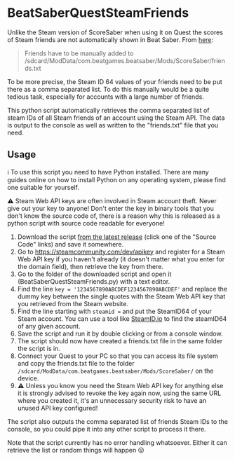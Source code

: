 # BeatSaberQuestSteamFriends
Unlike the Steam version of ScoreSaber when using it on Quest the scores of Steam friends are not automatically shown in Beat Saber.
From [here](https://www.patreon.com/posts/65844663):
> Friends have to be manually added to /sdcard/ModData/com.beatgames.beatsaber/Mods/ScoreSaber/friends.txt

To be more precise, the Steam ID 64 values of your friends need to be put there as a comma separated list. To do this manually would be a quite tedious task, especially for accounts with a large number of friends.

This python script automatically retrieves the comma separated list of steam IDs of all Steam friends of an account using the Steam API. The data is output to the console as well as written to the "friends.txt" file that you need.

## Usage
ℹ️ To use this script you need to have Python installed. There are many guides online on how to install Python on any operating system, please find one suitable for yourself.

⚠️ Steam Web API keys are often involved in Steam account theft. Never give out your key to anyone! Don't enter the key in binary tools that you don't know the source code of, there is a reason why this is released as a python script with source code readable for everyone!

1. Download the script [from the latest release](https://github.com/YorVeX/BeatSaberQuestSteamFriends/releases/latest) (click one of the "Source Code" links) and save it somewhere.
1. Go to https://steamcommunity.com/dev/apikey and register for a Steam Web API key if you haven't already (it doesn't matter what you enter for the domain field), then retrieve the key from there.
1. Go to the folder of the downloaded script and open it (BeatSaberQuestSteamFriends.py) with a text editor.
1. Find the line `key = '1234567890ABCDEF1234567890ABCDEF'` and replace the dummy key between the single quotes with the Steam Web API key that you retrieved from the Steam website.
1. Find the line starting with `steamid =` and put the SteamID64 of your Steam account. You can use a tool like [SteamID.io](https://steamid.io) to find the steamID64 of any given account.
1. Save the script and run it by double clicking or from a console window.
1. The script should now have created a friends.txt file in the same folder the script is in.
1. Connect your Quest to your PC so that you can access its file system and copy the friends.txt file to the folder `/sdcard/ModData/com.beatgames.beatsaber/Mods/ScoreSaber/` on the device.
1. ⚠️ Unless you know you need the Steam Web API key for anything else it is strongly advised to revoke the key again now, using the same URL where you created it, it's an unnecessary security risk to have an unused API key configured!

The script also outputs the comma separated list of friends Steam IDs to the console, so you could pipe it into any other script to process it there.

Note that the script currently has no error handling whatsoever. Either it can retrieve the list or random things will happen 😛
